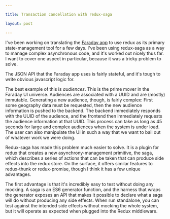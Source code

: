 ```yaml
---

title: Transaction cancellation with redux-saga

layout: post

---
```


I've been working on translating the [Faraday app] to use redux as its primary state-management tool for a few days. I've been using redux-saga as a way to manage complex asynchronous code, and it's worked out nicely thus far. I want to cover one aspect in particular, because it was a tricky problem to solve.

The JSON API that the Faraday app uses is fairly stateful, and it's tough to write obvious javascript logic for.

The best example of this is *audiences*. This is the prime mover in the Faraday UI universe. Audiences are associated with a UUID and are (mostly) immutable. Generating a new audience, though, is fairly complex: First some geography data must be requested, then the new audience information is pushed to the backend. The backend immediately responds with the UUID of the audience, and the frontend then immediately requests the audience information at that UUID. This process can take as long as 45 seconds for large and complex audiences when the system is under load. The user can also manipulate the UI in such a way that we want to bail out of whatever work we were doing.

Redux-saga has made this problem much easier to solve. It is a plugin for redux that creates a new asynchrony-management primitive, the saga, which describes a series of actions that can be taken that can produce side effects into the redux store. On the surface, it offers similar features to redux-thunk or redux-promise, though I think it has a few unique advantages.

The first advantage is that it's incredibly easy to test without doing any mocking. A saga is an ES6 generator function, and the harness that wraps the generator exposes an API that makes it possible to declare what a saga will do without producing any side effects. When run standalone, you can test against the intended side effects without mocking the whole system, but it will operate as expected when plugged into the Redux middleware.



[Faraday app]: https://app.faraday.io